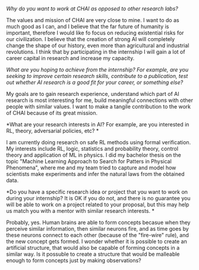 *Why do you want to work at CHAI as opposed to other research labs?*

The values and mission of CHAI are very close to mine. I want to do as much good as I can, and I believe that the far future of humanity is important, therefore I would like fo focus on reducing existential risks for our civilization. I believe that the creation of strong AI will completely change the shape of our history, even more than agricultural and industrial revolutions. I think that by participating in the internship I will gain a lot of career capital in research and increase my capacity.

*What are you hoping to achieve from the internship? For example, are you seeking to improve certain research skills, contribute to a publication, test out whether AI research is a good fit for your career, or something else?*

My goals are to gain research experience, understand which part of AI research is most interesting for me, build meaningful connections with other people with similar values. I want to make a tangile contribution to the work of CHAI because of its great mission.


*What are your research interests in AI? For example, are you interested in RL, theory, adversarial policies, etc? *

I am currently doing research on safe RL methods using formal verification. My interests include RL, logic, statistics and probability theory, control theory and application of ML in physics. I did my bachelor thesis on the topic "Machine Learning Approach to Search for Patters in Physical Phenomena", where me and my team tried to capture and model how scientists make experiments and infer the natural laws from the obtained data.

*Do you have a specific research idea or project that you want to work on during your internship? It is OK if you do not, and there is no guarantee you will be able to work on a project related to your proposal, but this may help us match you with a mentor with similar research interests. *

Probably, yes. Human brains are able to form concepts becasue when they perceive similar information, then similar neurons fire, and as time goes by these neurons connect to each other (because of the "fire-wire" rule), and the new concept gets formed. I wonder whether it is possible to create an artificial structure, that would also be capable of forming concepts in a similar way. Is it possuble to create a structure that would be malleable enough to form concepts just by making observations?